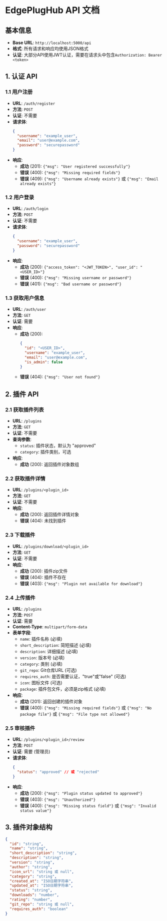 # EdgePlugHub API 文档

## 基本信息

- **Base URL**: `http://localhost:5000/api`
- **格式**: 所有请求和响应均使用JSON格式
- **认证**: 大部分API使用JWT认证，需要在请求头中包含`Authorization: Bearer <token>`

## 1. 认证 API

### 1.1 用户注册

- **URL**: `/auth/register`
- **方法**: `POST`
- **认证**: 不需要
- **请求体**:
  ```json
  {
    "username": "example_user",
    "email": "user@example.com",
    "password": "securepassword"
  }
  ```
- **响应**: 
  - **成功** (201): `{"msg": "User registered successfully"}`
  - **错误** (400): `{"msg": "Missing required fields"}`
  - **错误** (409): `{"msg": "Username already exists"}` 或 `{"msg": "Email already exists"}`

### 1.2 用户登录

- **URL**: `/auth/login`
- **方法**: `POST`
- **认证**: 不需要
- **请求体**:
  ```json
  {
    "username": "example_user",
    "password": "securepassword"
  }
  ```
- **响应**: 
  - **成功** (200): `{"access_token": "<JWT_TOKEN>", "user_id": "<USER_ID>"}`
  - **错误** (400): `{"msg": "Missing username or password"}`
  - **错误** (401): `{"msg": "Bad username or password"}`

### 1.3 获取用户信息

- **URL**: `/auth/user`
- **方法**: `GET`
- **认证**: 需要
- **响应**: 
  - **成功** (200): 
    ```json
    {
      "id": "<USER_ID>",
      "username": "example_user",
      "email": "user@example.com",
      "is_admin": false
    }
    ```
  - **错误** (404): `{"msg": "User not found"}`

## 2. 插件 API

### 2.1 获取插件列表

- **URL**: `/plugins`
- **方法**: `GET`
- **认证**: 不需要
- **查询参数**:
  - `status`: 插件状态，默认为 "approved"
  - `category`: 插件类别，可选
- **响应**: 
  - **成功** (200): 返回插件对象数组

### 2.2 获取插件详情

- **URL**: `/plugins/<plugin_id>`
- **方法**: `GET`
- **认证**: 不需要
- **响应**: 
  - **成功** (200): 返回插件详情对象
  - **错误** (404): 未找到插件

### 2.3 下载插件

- **URL**: `/plugins/download/<plugin_id>`
- **方法**: `GET`
- **认证**: 不需要
- **响应**: 
  - **成功** (200): 插件zip文件
  - **错误** (404): 插件不存在
  - **错误** (403): `{"msg": "Plugin not available for download"}`

### 2.4 上传插件

- **URL**: `/plugins`
- **方法**: `POST`
- **认证**: 需要
- **Content-Type**: `multipart/form-data`
- **表单字段**:
  - `name`: 插件名称 (必填)
  - `short_description`: 简短描述 (必填)
  - `description`: 详细描述 (必填)
  - `version`: 版本号 (必填)
  - `category`: 类别 (必填)
  - `git_repo`: Git仓库URL (可选)
  - `requires_auth`: 是否需要认证，"true"或"false" (可选)
  - `icon`: 图标文件 (可选)
  - `package`: 插件包文件，必须是zip格式 (必填)
- **响应**: 
  - **成功** (201): 返回创建的插件对象
  - **错误** (400): `{"msg": "Missing required fields"}` 或 `{"msg": "No package file"}` 或 `{"msg": "File type not allowed"}`

### 2.5 审核插件

- **URL**: `/plugins/<plugin_id>/review`
- **方法**: `POST`
- **认证**: 需要 (管理员)
- **请求体**:
  ```json
  {
    "status": "approved" // 或 "rejected"
  }
  ```
- **响应**: 
  - **成功** (200): `{"msg": "Plugin status updated to approved"}`
  - **错误** (403): `{"msg": "Unauthorized"}`
  - **错误** (400): `{"msg": "Missing status field"}` 或 `{"msg": "Invalid status value"}`

## 3. 插件对象结构

```json
{
  "id": "string",
  "name": "string",
  "short_description": "string",
  "description": "string",
  "version": "string",
  "author": "string",
  "icon_url": "string 或 null",
  "category": "string",
  "created_at": "ISO日期字符串",
  "updated_at": "ISO日期字符串",
  "status": "string",
  "downloads": "number",
  "rating": "number",
  "git_repo": "string 或 null",
  "requires_auth": "boolean"
}
``` 